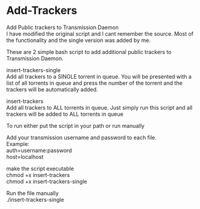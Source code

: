 # Add-Trackers

Add Public trackers to Transmission Daemon    
I have modified the original script and I cant remember the source. Most of the functionality and the single version was added by me.


These are 2 simple bash script to add additional public trackers to Transmission Daemon.

insert-trackers-single    
Add all trackers to a SINGLE torrent in queue.
You will be presented with a list of all torrents in queue and press the number of the torrent
and the trackers will be automatically added.

insert-trackers    
Add all trackers to ALL torrents in queue.
Just simply run this script and all trackers will be added to ALL torrents in queue

To run either put the script in your path or run manually

Add your transmission username and password to each file.    
Example:    
auth=username:password    
host=localhost


make the script executable    
chmod +x insert-trackers   
chmod +x insert-trackers-single    

Run the file manually    
./insert-trackers-single    
